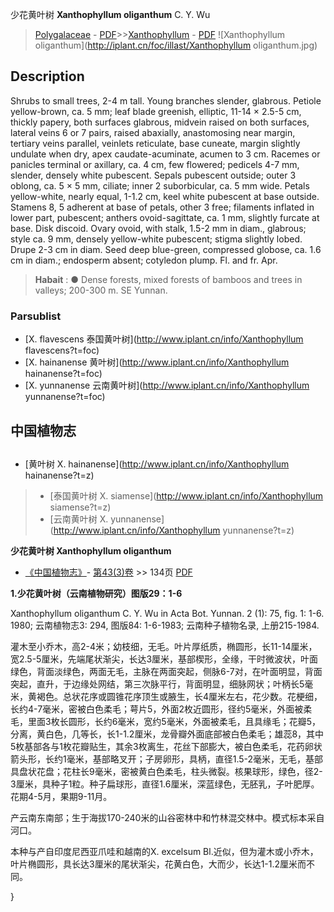 少花黄叶树  **Xanthophyllum oliganthum** C. Y. Wu

> [Polygalaceae](http://www.iplant.cn/info/Polygalaceae?t=foc) - [PDF](http://www.iplant.cn/foc/pdf/Polygalaceae.pdf)>>[Xanthophyllum](http://www.iplant.cn/info/Xanthophyllum?t=foc) - [PDF](http://www.iplant.cn/foc/pdf/Xanthophyllum.pdf)
![Xanthophyllum oliganthum](http://iplant.cn/foc/illast/Xanthophyllum oliganthum.jpg)

## Description

Shrubs to small trees, 2-4 m tall. Young branches slender, glabrous. Petiole yellow-brown, ca. 5 mm; leaf blade greenish, elliptic, 11-14 × 2.5-5 cm, thickly papery, both surfaces glabrous, midvein raised on both surfaces, lateral veins 6 or 7 pairs, raised abaxially, anastomosing near margin, tertiary veins parallel, veinlets reticulate, base cuneate, margin slightly undulate when dry, apex caudate-acuminate, acumen to 3 cm. Racemes or panicles terminal or axillary, ca. 4 cm, few flowered; pedicels 4-7 mm, slender, densely white pubescent. Sepals pubescent outside; outer 3 oblong, ca. 5 × 5 mm, ciliate; inner 2 suborbicular, ca. 5 mm wide. Petals yellow-white, nearly equal, 1-1.2 cm, keel white pubescent at base outside. Stamens 8, 5 adherent at base of petals, other 3 free; filaments inflated in lower part, pubescent; anthers ovoid-sagittate, ca. 1 mm, slightly furcate at base. Disk discoid. Ovary ovoid, with stalk, 1.5-2 mm in diam., glabrous; style ca. 9 mm, densely yellow-white pubescent; stigma slightly lobed. Drupe 2-3 cm in diam. Seed deep blue-green, compressed globose, ca. 1.6 cm in diam.; endosperm absent; cotyledon plump. Fl. and fr. Apr.

> **Habait** : 
>● Dense forests, mixed forests of bamboos and trees in valleys; 200-300 m. SE Yunnan.

### Parsublist

* [X.  flavescens  泰国黄叶树](http://www.iplant.cn/info/Xanthophyllum flavescens?t=foc)
* [X.  hainanense  黄叶树](http://www.iplant.cn/info/Xanthophyllum hainanense?t=foc)
* [X.  yunnanense  云南黄叶树](http://www.iplant.cn/info/Xanthophyllum yunnanense?t=foc)

## 中国植物志

## 
* [黄叶树  X.  hainanense](http://www.iplant.cn/info/Xanthophyllum hainanense?t=z)
> * [泰国黄叶树  X.  siamense](http://www.iplant.cn/info/Xanthophyllum siamense?t=z)
> * [云南黄叶树  X.  yunnanense](http://www.iplant.cn/info/Xanthophyllum yunnanense?t=z)

**少花黄叶树 Xanthophyllum oliganthum**

* [《中国植物志》](http://www.iplant.cn/frps)- [第43(3)卷](http://www.iplant.cn/frps/vol/43(3)) >> 134页 [PDF](http://www.iplant.cn/frps/pdf/43(3)/134.PDF)

**1.少花黄叶树（云南植物研究）图版29：1-6**

Xanthophyllum oliganthum C. Y. Wu in Acta Bot. Yunnan. 2 (1): 75, fig. 1: 1-6. 1980; 云南植物志3: 294, 图版84: 1-6-1983; 云南种子植物名录, 上册215-1984.

灌木至小乔木，高2-4米；幼枝细，无毛。叶片厚纸质，椭圆形，长11-14厘米，宽2.5-5厘米，先端尾状渐尖，长达3厘米，基部楔形，全缘，干时微波状，叶面绿色，背面淡绿色，两面无毛，主脉在两面突起，侧脉6-7对，在叶面明显，背面突起，直升，于边缘处网结，第三次脉平行，背面明显，细脉网状；叶柄长5毫米，黄褐色。总状花序或圆锥花序顶生或腋生，长4厘米左右，花少数。花梗细，长约4-7毫米，密被白色柔毛；萼片5，外面2枚近圆形，径约5毫米，外面被柔毛，里面3枚长圆形，长约6毫米，宽约5毫米，外面被柔毛，且具缘毛；花瓣5，分离，黄白色，几等长，长1-1.2厘米，龙骨瓣外面底部被白色柔毛；雄蕊8，其中5枚基部各与1枚花瓣贴生，其余3枚离生，花丝下部膨大，被白色柔毛，花药卵状箭头形，长约1毫米，基部略叉开；子房卵形，具柄，直径1.5-2毫米，无毛，基部具盘状花盘；花柱长9毫米，密被黄白色柔毛，柱头微裂。核果球形，绿色，径2-3厘米，具种子1粒。种子扁球形，直径1.6厘米，深蓝绿色，无胚乳，子叶肥厚。花期4-5月，果期9-11月。

产云南东南部；生于海拔170-240米的山谷密林中和竹林混交林中。模式标本采自河口。

本种与产自印度尼西亚爪哇和越南的X. excelsum Bl.近似，但为灌木或小乔木，叶片椭圆形，具长达3厘米的尾状渐尖，花黄白色，大而少，长达1-1.2厘米而不同。

}